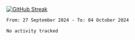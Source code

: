 [![GitHub Streak](https://streak-stats.demolab.com?user=renren-017&theme=sea&hide_border=true&background=DD272700)](https://git.io/streak-stats)

<!--START_SECTION:waka-->

```txt
From: 27 September 2024 - To: 04 October 2024

No activity tracked
```

<!--END_SECTION:waka-->

